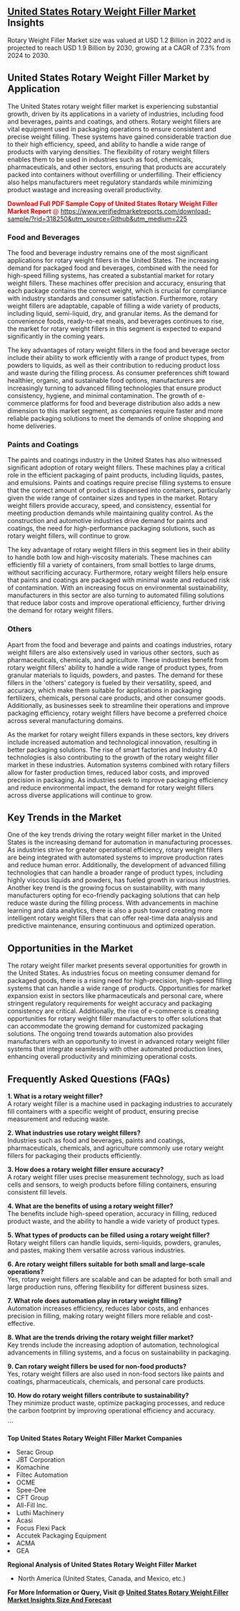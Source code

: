 <h2><a href="https://www.verifiedmarketreports.com/download-sample/?rid=318250&amp;utm_source=Github&amp;utm_medium=225" target="_blank">United States Rotary Weight Filler Market</a> Insights</h2><p>Rotary Weight Filler Market size was valued at USD 1.2 Billion in 2022 and is projected to reach USD 1.9 Billion by 2030, growing at a CAGR of 7.3% from 2024 to 2030.</p><p> <h2>United States Rotary Weight Filler Market by Application</h2> <p>The United States rotary weight filler market is experiencing substantial growth, driven by its applications in a variety of industries, including food and beverages, paints and coatings, and others. Rotary weight fillers are vital equipment used in packaging operations to ensure consistent and precise weight filling. These systems have gained considerable traction due to their high efficiency, speed, and ability to handle a wide range of products with varying densities. The flexibility of rotary weight fillers enables them to be used in industries such as food, chemicals, pharmaceuticals, and other sectors, ensuring that products are accurately packed into containers without overfilling or underfilling. Their efficiency also helps manufacturers meet regulatory standards while minimizing product wastage and increasing overall productivity. <p><span class=""><span style="color: #ff0000;"><strong>Download Full PDF Sample Copy of United States Rotary Weight Filler Market Report</strong> @ </span><a href="https://www.verifiedmarketreports.com/download-sample/?rid=318250&amp;utm_source=Github&amp;utm_medium=225" target="_blank">https://www.verifiedmarketreports.com/download-sample/?rid=318250&amp;utm_source=Github&amp;utm_medium=225</a></span></p></p> <h3>Food and Beverages</h3> <p>The food and beverage industry remains one of the most significant applications for rotary weight fillers in the United States. The increasing demand for packaged food and beverages, combined with the need for high-speed filling systems, has created a substantial market for rotary weight fillers. These machines offer precision and accuracy, ensuring that each package contains the correct weight, which is crucial for compliance with industry standards and consumer satisfaction. Furthermore, rotary weight fillers are adaptable, capable of filling a wide variety of products, including liquid, semi-liquid, dry, and granular items. As the demand for convenience foods, ready-to-eat meals, and beverages continues to rise, the market for rotary weight fillers in this segment is expected to expand significantly in the coming years. <p>The key advantages of rotary weight fillers in the food and beverage sector include their ability to work efficiently with a range of product types, from powders to liquids, as well as their contribution to reducing product loss and waste during the filling process. As consumer preferences shift toward healthier, organic, and sustainable food options, manufacturers are increasingly turning to advanced filling technologies that ensure product consistency, hygiene, and minimal contamination. The growth of e-commerce platforms for food and beverage distribution also adds a new dimension to this market segment, as companies require faster and more reliable packaging solutions to meet the demands of online shopping and home deliveries.</p> <h3>Paints and Coatings</h3> <p>The paints and coatings industry in the United States has also witnessed significant adoption of rotary weight fillers. These machines play a critical role in the efficient packaging of paint products, including liquids, pastes, and emulsions. Paints and coatings require precise filling systems to ensure that the correct amount of product is dispensed into containers, particularly given the wide range of container sizes and types in the market. Rotary weight fillers provide accuracy, speed, and consistency, essential for meeting production demands while maintaining quality control. As the construction and automotive industries drive demand for paints and coatings, the need for high-performance packaging solutions, such as rotary weight fillers, will continue to grow. <p>The key advantage of rotary weight fillers in this segment lies in their ability to handle both low and high-viscosity materials. These machines can efficiently fill a variety of containers, from small bottles to large drums, without sacrificing accuracy. Furthermore, rotary weight fillers help ensure that paints and coatings are packaged with minimal waste and reduced risk of contamination. With an increasing focus on environmental sustainability, manufacturers in this sector are also turning to automated filling solutions that reduce labor costs and improve operational efficiency, further driving the demand for rotary weight fillers.</p> <h3>Others</h3> <p>Apart from the food and beverage and paints and coatings industries, rotary weight fillers are also extensively used in various other sectors, such as pharmaceuticals, chemicals, and agriculture. These industries benefit from rotary weight fillers' ability to handle a wide range of product types, from granular materials to liquids, powders, and pastes. The demand for these fillers in the 'others' category is fueled by their versatility, speed, and accuracy, which make them suitable for applications in packaging fertilizers, chemicals, personal care products, and other consumer goods. Additionally, as businesses seek to streamline their operations and improve packaging efficiency, rotary weight fillers have become a preferred choice across several manufacturing domains. <p>As the market for rotary weight fillers expands in these sectors, key drivers include increased automation and technological innovation, resulting in better packaging solutions. The rise of smart factories and Industry 4.0 technologies is also contributing to the growth of the rotary weight filler market in these industries. Automation systems combined with rotary fillers allow for faster production times, reduced labor costs, and improved precision in packaging. As industries seek to improve packaging efficiency and reduce environmental impact, the demand for rotary weight fillers across diverse applications will continue to grow.</p> <h2>Key Trends in the Market</h2> <p>One of the key trends driving the rotary weight filler market in the United States is the increasing demand for automation in manufacturing processes. As industries strive for greater operational efficiency, rotary weight fillers are being integrated with automated systems to improve production rates and reduce human error. Additionally, the development of advanced filling technologies that can handle a broader range of product types, including highly viscous liquids and powders, has fueled growth in various industries. Another key trend is the growing focus on sustainability, with many manufacturers opting for eco-friendly packaging solutions that can help reduce waste during the filling process. With advancements in machine learning and data analytics, there is also a push toward creating more intelligent rotary weight fillers that can offer real-time data analysis and predictive maintenance, ensuring continuous and optimized operation.</p> <h2>Opportunities in the Market</h2> <p>The rotary weight filler market presents several opportunities for growth in the United States. As industries focus on meeting consumer demand for packaged goods, there is a rising need for high-precision, high-speed filling systems that can handle a wide range of products. Opportunities for market expansion exist in sectors like pharmaceuticals and personal care, where stringent regulatory requirements for weight accuracy and packaging consistency are critical. Additionally, the rise of e-commerce is creating opportunities for rotary weight filler manufacturers to offer solutions that can accommodate the growing demand for customized packaging solutions. The ongoing trend towards automation also provides manufacturers with an opportunity to invest in advanced rotary weight filler systems that integrate seamlessly with other automated production lines, enhancing overall productivity and minimizing operational costs.</p> <h2>Frequently Asked Questions (FAQs)</h2> <p><strong>1. What is a rotary weight filler?</strong><br> A rotary weight filler is a machine used in packaging industries to accurately fill containers with a specific weight of product, ensuring precise measurement and reducing waste.</p> <p><strong>2. What industries use rotary weight fillers?</strong><br> Industries such as food and beverages, paints and coatings, pharmaceuticals, chemicals, and agriculture commonly use rotary weight fillers for packaging their products efficiently.</p> <p><strong>3. How does a rotary weight filler ensure accuracy?</strong><br> A rotary weight filler uses precise measurement technology, such as load cells and sensors, to weigh products before filling containers, ensuring consistent fill levels.</p> <p><strong>4. What are the benefits of using a rotary weight filler?</strong><br> The benefits include high-speed operation, accuracy in filling, reduced product waste, and the ability to handle a wide variety of product types.</p> <p><strong>5. What types of products can be filled using a rotary weight filler?</strong><br> Rotary weight fillers can handle liquids, semi-liquids, powders, granules, and pastes, making them versatile across various industries.</p> <p><strong>6. Are rotary weight fillers suitable for both small and large-scale operations?</strong><br> Yes, rotary weight fillers are scalable and can be adapted for both small and large production runs, offering flexibility for different business sizes.</p> <p><strong>7. What role does automation play in rotary weight filling?</strong><br> Automation increases efficiency, reduces labor costs, and enhances precision in filling, making rotary weight fillers more reliable and cost-effective.</p> <p><strong>8. What are the trends driving the rotary weight filler market?</strong><br> Key trends include the increasing adoption of automation, technological advancements in filling systems, and a focus on sustainability in packaging.</p> <p><strong>9. Can rotary weight fillers be used for non-food products?</strong><br> Yes, rotary weight fillers are also used in non-food sectors like paints and coatings, pharmaceuticals, chemicals, and personal care products.</p> <p><strong>10. How do rotary weight fillers contribute to sustainability?</strong><br> They minimize product waste, optimize packaging processes, and reduce the carbon footprint by improving operational efficiency and accuracy.</p> ```</p><p><strong>Top United States Rotary Weight Filler Market Companies</strong></p><div data-test-id=""><p><li>Serac Group</li><li> JBT Corporation</li><li> Komachine</li><li> Filtec Automation</li><li> OCME</li><li> Spee-Dee</li><li> CFT Group</li><li> All-Fill Inc.</li><li> Luthi Machinery</li><li> Acasi</li><li> Focus Flexi Pack</li><li> Accutek Packaging Equipment</li><li> ACMA</li><li> GEA</li></p><div><strong>Regional Analysis of&nbsp;United States Rotary Weight Filler Market</strong></div><ul><li dir="ltr"><p dir="ltr">North America&nbsp;(United States, Canada, and Mexico, etc.)</p></li></ul><p><strong>For More Information or Query, Visit @&nbsp;</strong><strong><a href="https://www.verifiedmarketreports.com/product/rotary-weight-filler-market/?utm_source=Github&amp;utm_medium=225" target="_blank">United States Rotary Weight Filler Market Insights Size And Forecast</a></strong></p></div>
